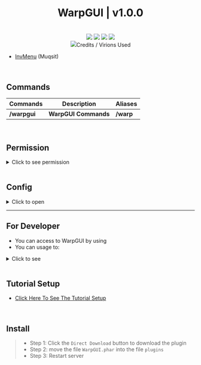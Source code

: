 <div align="center">
<h1>WarpGUI | v1.0.0<h1>
</div>
<p align="center">
<a href="https://poggit.pmmp.io/p/WarpGUI"><img src="https://poggit.pmmp.io/shield.api/WarpGUI"></a>
<a hred="https://poggit.pmmp.io/p/WarpGUI"><img src="https://poggit.pmmp.io/shield.states/WarpGUI"></a>
<a hred="https://poggit.pmmp.io/p/WarpGUI"><img src="https://poggit.pmmp.io/shield.dl.total/WarpGUI"></a>
<a hred="https://poggit.pmmp.io/p/WarpGUI"><img src="https://poggit.pmmp.io/shield.dl/WarpGUI"></a>
<br>
<img src="https://github.com/Clickedtran/WarpGUI-PM4/blob/Master/icon.gif
<br>
✓ The plugin allows you to create and edit warps ✓
<br>
✓ Can add or remove more areas ✓
<br>
## Features
- It's a plugin that allows you to navigate using the chest menu
- The plugin is inspired by the WarpGUI of Minecraft PC

<br>

## Credits / Virions Used
- [InvMenu](https://github.com/Muqsit/InvMenu) (Muqsit)

<br>

## Commands
| **Commands** | **Description** | **Aliases** |
| --- | --- | --- |
| **/warpgui** | **WarpGUI Commands** | **/warp** |

<br>

## Permission

<details>
  <summary>Click to see permission</summary>

- use permission `warpgui.command` to use command /warpgui
- use permission `warpgui.command.help` to use command /warpgui help
- use permission `warpgui.command.create` to use command /warpgui create
- use permission `warpgui.command.remove` to use command /warpgui remove
- use permission `warpgui.command.edit` to use command /warpgui edit

</details>

<br>

## Config

<details>
  <summary>Click to open</summary>

```yaml
---
# WarpGUI config.yml
#    
#    ░██╗░░░░░░░██╗░█████╗░██████╗░██████╗░░██████╗░██╗░░░██╗██╗
#    ░██║░░██╗░░██║██╔══██╗██╔══██╗██╔══██╗██╔════╝░██║░░░██║██║
#    ░╚██╗████╗██╔╝███████║██████╔╝██████╔╝██║░░██╗░██║░░░██║██║
#    ░░████╔═████║░██╔══██║██╔══██╗██╔═══╝░██║░░╚██╗██║░░░██║██║
#    ░░╚██╔╝░╚██╔╝░██║░░██║██║░░██║██║░░░░░╚██████╔╝╚██████╔╝██║
#    ░░░╚═╝░░░╚═╝░░╚═╝░░╚═╝╚═╝░░╚═╝╚═╝░░░░░░╚═════╝░░╚═════╝░╚═╝
#
# Message Teleport To Warp
# Use {warp} to get warp name
msg-teleport: "§aSuccessfully teleport to warp§6 {warp}"

# Menu WarpGUI Name
menu-name: "WarpGUI"
...
```
</details>

---
## For Developer
- You can access to WarpGUI by using 
- You can usage to:
<details>
  <summary>Click to see</summary>

>- Create Warp Usage:

```php
$warpname = "Warp1";
$x = $player->getPosition()->getX();
$y = $player->getPosition()->getY();
$z = $player->getPosition()->getZ();
$world = $player->getPosition()->getWorld()->getDisplayName();
WarpGUI::getInstance()->addWarp($warpname, $x, $y, $z, $world);
```

>- Remove Warp Usage:

```php
$warpname = "Warp1";
WarpGUI::getInstance()->removeWarp($warpname);
```

</details>

<br>

## Tutorial Setup
- [Click Here To See The Tutorial Setup](https://www.youtube.com/watch?v=KRF0pttAR04)

<br>

## Install
>- Step 1: Click the `Direct Download` button to download the plugin
>- Step 2: move the file `WarpGUI.phar` into the file `plugins`
>- Step 3: Restart server

<br>
